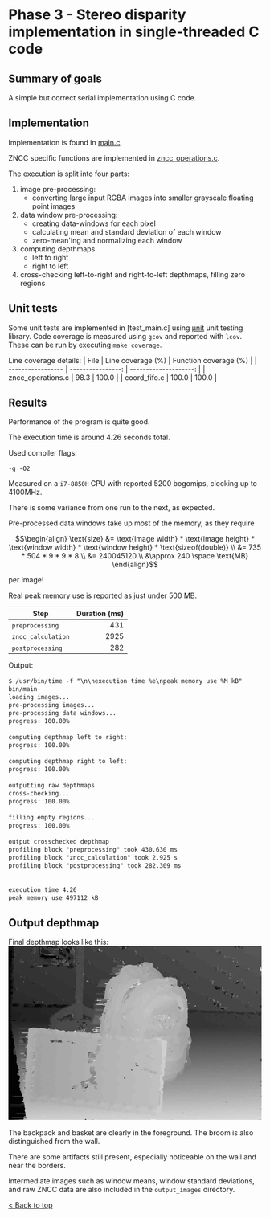 # Phase 3 - Stereo disparity implementation in single-threaded C code

## Summary of goals
A simple but correct serial implementation using C code.

## Implementation

Implementation is found in [main.c](./main.c).

ZNCC specific functions are implemented in [zncc_operations.c](./zncc_operations.c).

The execution is split into four parts:
1. image pre-processing:
   - converting large input RGBA images into smaller grayscale floating point images
2. data window pre-processing:
   - creating data-windows for each pixel
   - calculating mean and standard deviation of each window
   - zero-mean'ing and normalizing each window
3. computing depthmaps
   - left to right
   - right to left
4. cross-checking left-to-right and right-to-left depthmaps, filling zero regions


## Unit tests
Some unit tests are implemented in [test_main.c] using [µnit](https://github.com/nemequ/munit) unit testing library. 
Code coverage is measured using `gcov` and reported with `lcov`. 
These can be run by executing `make coverage`.

Line coverage details:
| File              | Line coverage (%) | Function coverage (%) |
| ----------------- | ----------------: | --------------------: |
| zncc_operations.c |              98.3 |                 100.0 |
| coord_fifo.c      |             100.0 |                 100.0 |

## Results
Performance of the program is quite good.

The execution time is around 4.26 seconds total.

Used compiler flags:
```
-g -O2
```

Measured on a `i7-8850H` CPU with reported 5200 bogomips, clocking up to 4100MHz.

There is some variance from one run to the next, as expected.

Pre-processed data windows take up most of the memory, as they require
```math
\begin{align}
\text{size} &= \text{image width} * \text{image height} * \text{window width} * \text{window height} * \text{sizeof(double)} \\
&= 735 * 504 * 9 * 9 * 8 \\
&= 240045120 \\
&\approx 240 \space \text{MB}
\end{align}
```

per image!

Real peak memory use is reported as just under 500 MB.

| Step               | Duration (ms) |
| ------------------ | ------------: |
| `preprocessing`    |           431 |
| `zncc_calculation` |          2925 |
| `postprocessing`   |           282 |

Output:
```console
$ /usr/bin/time -f "\n\nexecution time %e\npeak memory use %M kB" bin/main  
loading images...
pre-processing images...
pre-processing data windows...
progress: 100.00%

computing depthmap left to right:
progress: 100.00%

computing depthmap right to left:
progress: 100.00%

outputting raw depthmaps
cross-checking...
progress: 100.00%

filling empty regions...
progress: 100.00%

output crosschecked depthmap
profiling block "preprocessing" took 430.630 ms
profiling block "zncc_calculation" took 2.925 s
profiling block "postprocessing" took 282.309 ms


execution time 4.26
peak memory use 497112 kB
```

## Output depthmap
Final depthmap looks like this:
![](./output_images/depthmap_cc.png)

The backpack and basket are clearly in the foreground.
The broom is also distinguished from the wall.

There are some artifacts still present, especially noticeable on the wall and near the borders.

Intermediate images such as window means, window standard deviations, and raw ZNCC data are also included in the `output_images` directory.

[< Back to top](../README.md)
